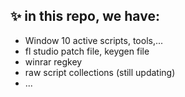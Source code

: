 ## ✨ in this repo, we have:
- Window 10 active scripts, tools,...
- fl studio patch file, keygen file
- winrar regkey
- raw script collections (still updating)
- ... 
